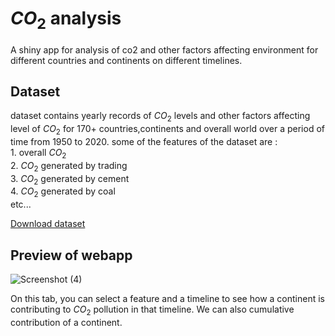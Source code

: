 # $CO_2$ analysis
A shiny app for analysis of co2 and other factors affecting environment for different countries and continents on different timelines.

## Dataset
dataset contains yearly records of $CO_2$ levels and other factors affecting level of $CO_2$ for 170+ countries,continents and overall world over a period of time from 1950 to 2020.
some of the features of the dataset are :  
    1.  overall $CO_2$  
    2. $CO_2$ generated by trading  
    3. $CO_2$ generated by cement  
    4. $CO_2$ generated by coal  
    etc...  

[Download dataset](https://raw.githubusercontent.com/owid/co2-data/master/owid-co2-data.csv)

## Preview of webapp  
![Screenshot (4)](https://user-images.githubusercontent.com/66965333/170456609-fb78e0e6-b15b-4625-8015-9eacdb57646a.png)

On this tab, you can select a feature and a timeline to see how a continent is contributing to $CO_2$ pollution in that timeline. We can also cumulative contribution of a continent.
